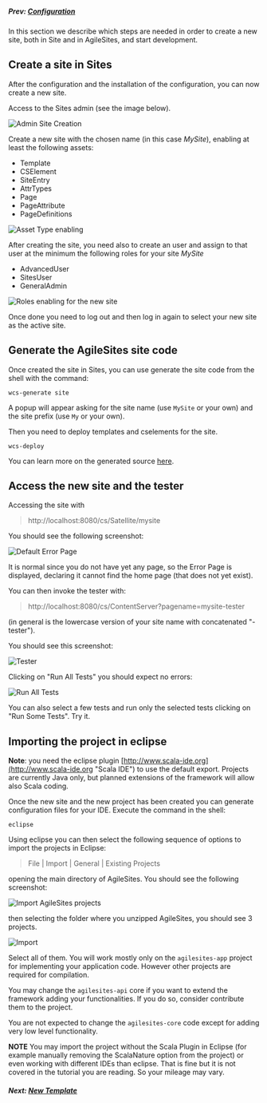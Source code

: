 ##### Prev:  [Configuration](Configuration.md)

In this section we describe which steps are needed in order to create a new site, both in Site and in AgileSites, and start development.

## Create a site in Sites

After the configuration and the installation of the configuration, you can now create a new site.

Access to the Sites admin (see the image below).

![Admin Site Creation](../img/snap8769.png)

Create a new site with the chosen name (in this case *MySite*), enabling at least the following assets:

- Template
- CSElement
- SiteEntry
- AttrTypes 
- Page
- PageAttribute
- PageDefinitions

![Asset Type enabling](../img/snap4206.png)

After creating the site, you need also to create an user and assign to that user at the minimum the following roles for your site *MySite*

- AdvancedUser
- SitesUser
- GeneralAdmin

![Roles enabling for the new site](../img/snap5044.png)

Once done you need to log out and then log in again to select your new site as the active site.

## Generate the AgileSites site code

Once created the site in Sites, you can use generate the site code from the shell with the command:

``wcs-generate site``

A popup will appear asking for the site name (use `MySite` or your own) and the site prefix (use `My` or your own).

Then you need to deploy templates and cselements for the site.

``wcs-deploy``


You can learn more on the generated source [here](../reference/Scaffold.md).

## Access the new site and the tester

Accessing the site with 

> http://localhost:8080/cs/Satellite/mysite

You should see the following screenshot:

![Default Error Page](../img/snap3695.png)

It is normal since you do not have yet any page, so the Error Page is displayed, declaring it cannot find the home page (that does not yet exist).

You can then invoke the tester with:

>http://localhost:8080/cs/ContentServer?pagename=mysite-tester

(in general is the lowercase version of your site name with concatenated "-tester").

You should see this screenshot:

![Tester](../img/snap2246.png)

Clicking on "Run All Tests" you should expect no errors:

![Run All Tests](../img/snap2543.png)

You can also select a few tests and run only the selected tests clicking on "Run Some Tests". Try it.

## Importing the project in eclipse

**Note**: you need the eclipse plugin [http://www.scala-ide.org](http://www.scala-ide.org "Scala IDE") to use the default export. Projects are currently Java only, but planned extensions of the framework  will allow also Scala coding. 

Once the new site and the new project has been created you can generate configuration files for your IDE. Execute the command in the shell:

`eclipse`

Using eclipse you can then select the following sequence of options to import the projects in Eclipse:

> File | Import | General | Existing Projects 

opening the main directory of AgileSites. You should see the following screenshot:

![Import AgileSites projects](../img/snap4673.png)

then selecting the folder where you unzipped AgileSites, you should see 3 projects.

![Import](../img/snap6285.png)

Select all of them. You will work mostly only on the `agilesites-app` project for implementing your application code.  However other projects are required for compilation.

You may change the `agilesites-api` core if you want to extend the framework adding your functionalities. If you do so, consider contribute them to the project. 

You are not expected to change the `agilesites-core` code except for adding very low level functionality. 

**NOTE** You may import the project without the Scala Plugin in Eclipse (for example manually removing the ScalaNature option from the project) or even working with different IDEs than eclipse. That is fine but it is not covered in the tutorial you are reading. So your mileage may vary.


#####  Next:  [New Template](NewTemplate.md)